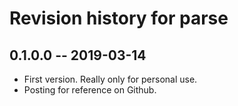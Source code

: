 # Revision history for parse

## 0.1.0.0 -- 2019-03-14

* First version. Really only for personal use. 
* Posting for reference on Github. 
